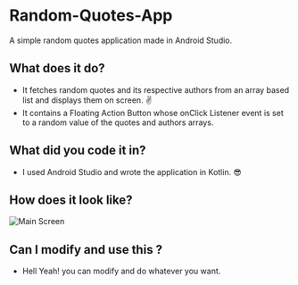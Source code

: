 # Random-Quotes-App
A simple random quotes application made in Android Studio.
## What does it do?
- It fetches random quotes and its respective authors from an array based list and displays them on screen. :v:
- It contains a Floating Action Button whose onClick Listener event is set to a random value of the quotes and authors arrays.
## What did you code it in?
- I used Android Studio and wrote the application in Kotlin. :sunglasses:
## How does it look like? 
![Main Screen]({{site.baseurl}}/http://imgur.com/a/VwKD6)
## Can I modify and use this ?
- Hell Yeah! you can modify and do whatever you want.
